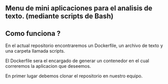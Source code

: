 ## Menu de mini aplicaciones para el analisis de texto. (mediante scripts de Bash)

## Como funciona ?

En el actual repositorio encontraremos un Dockerfile, un archivo de texto y una carpeta llamada scripts.

El Dockerfile sera el encargado de generar un contenedor en el cual correremos la aplicacion que deseemos.

En primer lugar debemos clonar el repositorio en nuestro equipo.

